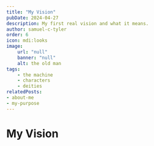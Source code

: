 ```yaml
---
title: "My Vision"
pubDate: 2024-04-27
description: My first real vision and what it means.
author: samuel-c-tyler
order: 6
icon: mdi:looks
image: 
    url: "null"
    banner: "null"
    alt: the old man
tags: 
    - the machine
    - characters
    - deities
relatedPosts:
- about-me
- my-purpose
---
```


# My Vision
